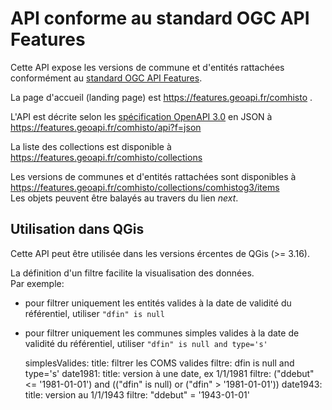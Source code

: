 # API conforme au standard OGC API Features

Cette API expose les versions de commune et d'entités rattachées conformément
au [standard OGC API Features](http://docs.opengeospatial.org/is/17-069r3/17-069r3.html).

La page d'accueil (landing page) est https://features.geoapi.fr/comhisto .

L'API est décrite selon les [spécification OpenAPI 3.0](http://spec.openapis.org/)
en JSON à https://features.geoapi.fr/comhisto/api?f=json

La liste des collections est disponible à https://features.geoapi.fr/comhisto/collections

Les versions de communes et d'entités rattachées sont disponibles à
https://features.geoapi.fr/comhisto/collections/comhistog3/items  
Les objets peuvent être balayés au travers du lien *next*.

## Utilisation dans QGis
Cette API peut être utilisée dans les versions ércentes de QGis (>= 3.16).

La définition d'un filtre facilite la visualisation des données.  
Par exemple:

- pour filtrer uniquement les entités valides à la date de validité du référentiel,
  utiliser `"dfin" is null`

- pour filtrer uniquement les communes simples valides à la date de validité du référentiel,
  utiliser `"dfin" is null and type='s'`

  
  
  simplesValides:
    title: filtrer les COMS valides
    filtre: dfin is null and type='s'
  date1981:
    title: version à une date, ex 1/1/1981
    filtre: ("ddebut" <= '1981-01-01') and (("dfin" is null) or ("dfin" > '1981-01-01'))
  date1943:
    title: version au 1/1/1943
    filtre: "ddebut" = '1943-01-01'
